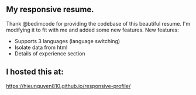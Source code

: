 ## My responsive resume.
Thank @bedimcode for providing the codebase of this beautiful resume.
I'm modifying it to fit with me and added some new features. 
New features: 
- Supports 3 languages (language switching)
- Isolate data from html
- Details of experience section
## I hosted this at: 
https://hieunguyen810.github.io/responsive-profile/